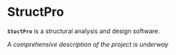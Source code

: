 # StructPro

**`StuctPro`** is a structural analysis and design software.

_A comprehensive description of the project is underway_